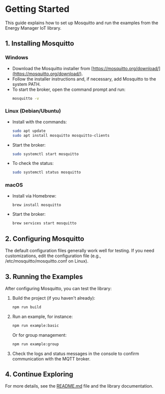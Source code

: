 # Getting Started

This guide explains how to set up Mosquitto and run the examples from the Energy Manager IoT library.

## 1. Installing Mosquitto

### Windows
- Download the Mosquitto installer from [https://mosquitto.org/download/](https://mosquitto.org/download/).
- Follow the installer instructions and, if necessary, add Mosquitto to the system PATH.
- To start the broker, open the command prompt and run:
  ```bash
  mosquitto -v
  ```

### Linux (Debian/Ubuntu)
- Install with the commands:
  ```bash
  sudo apt update
  sudo apt install mosquitto mosquitto-clients
  ```
- Start the broker:
  ```bash
  sudo systemctl start mosquitto
  ```
- To check the status:
  ```bash
  sudo systemctl status mosquitto
  ```

### macOS
- Install via Homebrew:
  ```bash
  brew install mosquitto
  ```
- Start the broker:
  ```bash
  brew services start mosquitto
  ```

## 2. Configuring Mosquitto

The default configuration files generally work well for testing. If you need customizations, edit the configuration file (e.g., /etc/mosquitto/mosquitto.conf on Linux).

## 3. Running the Examples

After configuring Mosquitto, you can test the library:

1. Build the project (if you haven't already):
   ```bash
   npm run build
   ```

2. Run an example, for instance:
   ```bash
   npm run example:basic
   ```
   Or for group management:
   ```bash
   npm run example:group
   ```

3. Check the logs and status messages in the console to confirm communication with the MQTT broker.

## 4. Continue Exploring

For more details, see the [README.md](./README.md) file and the library documentation.
